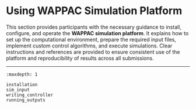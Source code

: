 # Using WAPPAC Simulation Platform

This section provides participants with the necessary guidance to install, configure, and operate the **WAPPAC simulation platform**.
It explains how to set up the computational environment, prepare the required input files, implement custom control algorithms, and execute simulations.
Clear instructions and references are provided to ensure consistent use of the platform and reproducibility of results across all submissions.

---

```{toctree}
:maxdepth: 1

installation
sim_input
writing_controller
running_outputs
```